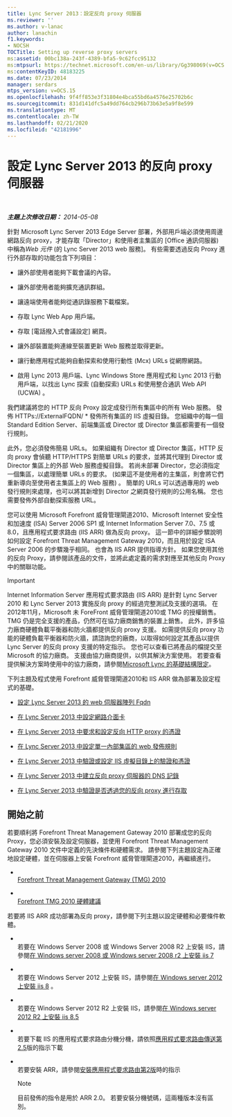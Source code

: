 ```yaml
---
title: Lync Server 2013：設定反向 proxy 伺服器
ms.reviewer: ''
ms.author: v-lanac
author: lanachin
f1.keywords:
- NOCSH
TOCTitle: Setting up reverse proxy servers
ms:assetid: 00bc138a-243f-4389-bfa5-9c62fcc95132
ms:mtpsurl: https://technet.microsoft.com/en-us/library/Gg398069(v=OCS.15)
ms:contentKeyID: 48183225
ms.date: 07/23/2014
manager: serdars
mtps_version: v=OCS.15
ms.openlocfilehash: 9f4ff853e3f31804e4bca55bd6a4576e25702b6c
ms.sourcegitcommit: 831d141dfc5a49dd764cb296b73b63e5a9f8e599
ms.translationtype: MT
ms.contentlocale: zh-TW
ms.lasthandoff: 02/21/2020
ms.locfileid: "42181996"
---
```

<div data-xmlns="http://www.w3.org/1999/xhtml">

<div class="topic" data-xmlns="http://www.w3.org/1999/xhtml" data-msxsl="urn:schemas-microsoft-com:xslt" data-cs="https://msdn.microsoft.com/">

<div data-asp="https://msdn2.microsoft.com/asp">

# <a name="setting-up-reverse-proxy-servers-for-lync-server-2013"></a>設定 Lync Server 2013 的反向 proxy 伺服器

</div>

<div id="mainSection">

<div id="mainBody">

<span> </span>

_**主題上次修改日期：** 2014-05-08_

針對 Microsoft Lync Server 2013 Edge Server 部署，外部用戶端必須使用周邊網路反向 proxy，才能存取「Director」和使用者主集區的 [Office 通訊伺服器) 中稱為*Web 元件* (的 Lync Server 2013 web 服務]。 有些需要透過反向 Proxy 進行外部存取的功能包含下列項目：

  - 讓外部使用者能夠下載會議的內容。

  - 讓外部使用者能夠擴充通訊群組。

  - 讓遠端使用者能夠從通訊錄服務下載檔案。

  - 存取 Lync Web App 用戶端。

  - 存取 [電話撥入式會議設定] 網頁。

  - 讓外部裝置能夠連線至裝置更新 Web 服務並取得更新。

  - 讓行動應用程式能夠自動探索和使用行動性 (Mcx) URLs 從網際網路。

  - 啟用 Lync 2013 用戶端、Lync Windows Store 應用程式和 Lync 2013 行動用戶端，以找出 Lync 探索 (自動探索) URLs 和使用整合通訊 Web API (UCWA) 。

我們建議將您的 HTTP 反向 Proxy 設定成發行所有集區中的所有 Web 服務。 發佈 HTTPs://ExternalFQDN/ \* 發佈所有集區的 IIS 虛擬目錄。 您組織中的每一個 Standard Edition Server、前端集區或 Director 或 Director 集區都需要有一個發行規則。

此外，您必須發佈簡易 URLs。 如果組織有 Director 或 Director 集區，HTTP 反向 proxy 會偵聽 HTTP/HTTPS 對簡單 URLs 的要求，並將其代理到 Director 或 Director 集區上的外部 Web 服務虛擬目錄。 若尚未部署 Director，您必須指定一個集區，以處理簡單 URLs 的要求。  (如果這不是使用者的主集區，則會將它們重新導向至使用者主集區上的 Web 服務) 。 簡單的 URLs 可以透過專用的 web 發行規則來處理，也可以將其新增到 Director 之網頁發行規則的公用名稱。 您也需要發佈外部自動探索服務 URL。

您可以使用 Microsoft Forefront 威脅管理閘道2010、Microsoft Internet 安全性和加速度 (ISA) Server 2006 SP1 或 Internet Information Server 7.0、7.5 或8.0，且應用程式要求路由 (IIS ARR) 做為反向 proxy。 這一節中的詳細步驟說明如何設定 Forefront Threat Management Gateway 2010，而且用於設定 ISA Server 2006 的步驟幾乎相同。 也會為 IIS ARR 提供指導方針。 如果您使用其他的反向 Proxy，請參閱該產品的文件，並將此處定義的需求對應至其他反向 Proxy 中的關聯功能。

<div>


> [!IMPORTANT]  
> Internet Information Server 應用程式要求路由 (IIS ARR) 是針對 Lync Server 2010 和 Lync Server 2013 實施反向 proxy 的經過完整測試及支援的選項。 在2012年11月，Microsoft 未 ForeFront 威脅管理閘道2010或 TMG 的授權銷售。 TMG 仍是完全支援的產品，仍然可在協力廠商銷售的裝置上銷售。 此外，許多協力廠商硬體負載平衡器和防火牆都提供反向 proxy 支援。 如需提供反向 proxy 功能的硬體負載平衡器和防火牆，請諮詢您的廠商，以取得如何設定其產品以提供 Lync Server 的反向 proxy 支援的特定指示。 您也可以查看已將產品的檔提交至 Microsoft 的協力廠商。 支援由協力廠商提供，以供其解決方案使用。 若要查看提供解決方案時使用中的協力廠商，請參閱<A href="https://go.microsoft.com/fwlink/?linkid=268730">Microsoft Lync 的基礎結構限定</A>。



</div>

下列主題及程式使用 Forefront 威脅管理閘道2010和 IIS ARR 做為部署及設定程式的基礎。

  - [設定 Lync Server 2013 的 web 伺服器陣列 Fqdn](lync-server-2013-configure-web-farm-fqdns.md)

  - [在 Lync Server 2013 中設定網路介面卡](lync-server-2013-configure-network-adapters.md)

  - [在 Lync Server 2013 中要求和設定反向 HTTP proxy 的憑證](lync-server-2013-request-and-configure-a-certificate-for-your-reverse-http-proxy.md)

  - [在 Lync Server 2013 中設定單一內部集區的 web 發佈規則](lync-server-2013-configure-web-publishing-rules-for-a-single-internal-pool.md)

  - [在 Lync Server 2013 中驗證或設定 IIS 虛擬目錄上的驗證和憑證](lync-server-2013-verify-or-configure-authentication-and-certification-on-iis-virtual-directories.md)

  - [在 Lync Server 2013 中建立反向 proxy 伺服器的 DNS 記錄](lync-server-2013-create-dns-records-for-reverse-proxy-servers.md)

  - [在 Lync Server 2013 中驗證是否透過您的反向 proxy 進行存取](lync-server-2013-verify-access-through-your-reverse-proxy.md)

<div>

## <a name="before-you-begin"></a>開始之前

若要順利將 Forefront Threat Management Gateway 2010 部署成您的反向 Proxy，您必須安裝及設定伺服器，並使用 Forefront Threat Management Gateway 2010 文件中定義的先決條件和硬體需求。 請參閱下列主題設定為正確地設定硬體，並在伺服器上安裝 Forefront 威脅管理閘道2010，再繼續進行。

  - <span></span>  
    [Forefront Threat Management Gateway (TMG) 2010](https://go.microsoft.com/fwlink/?linkid=291292)

  - <span></span>  
    [Forefront TMG 2010 硬體建議](https://go.microsoft.com/fwlink/?linkid=291293)

若要將 IIS ARR 成功部署為反向 proxy，請參閱下列主題以設定硬體和必要條件軟體。

  - <span></span>  
    若要在 Windows Server 2008 或 Windows Server 2008 R2 上安裝 IIS，請參閱[在 Windows server 2008 或 Windows server 2008 r2 上安裝 iis 7](https://go.microsoft.com/fwlink/?linkid=291296)

  - <span></span>  
    若要在 Windows Server 2012 上安裝 IIS，請參閱[在 Windows server 2012 上安裝 iis 8](https://go.microsoft.com/fwlink/?linkid=291297) 。

  - <span></span>  
    若要在 Windows Server 2012 R2 上安裝 IIS，請參閱[在 Windows server 2012 R2 上安裝 iis 8.5](https://go.microsoft.com/fwlink/?linkid=330687)

  - <span></span>  
    若要下載 IIS 的應用程式要求路由分機分機，請依照[應用程式要求路由傳送第 2.5](https://go.microsoft.com/fwlink/?linkid=291298)版的指示下載

  - <span></span>  
    若要安裝 ARR，請參閱[安裝應用程式要求路由第2版](https://go.microsoft.com/fwlink/?linkid=291299)時的指示
    
    <div>
    

    > [!NOTE]  
    > 目前發佈的指令是用於 ARR 2.0。 若要安裝分機號碼，這兩種版本沒有區別。

    
    </div>

</div>

</div>

<span> </span>

</div>

</div>

</div>

